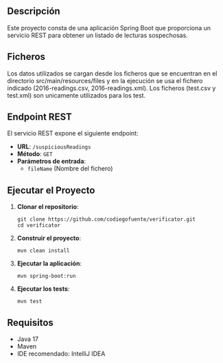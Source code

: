 ## Descripción

Este proyecto consta de una aplicación Spring Boot que proporciona un servicio REST para obtener un listado de lecturas sospechosas.

## Ficheros

Los datos utilizados se cargan desde los ficheros que se encuentran en el directorio src/main/resources/files y en la ejecución se usa el fichero indicado (2016-readings.csv, 2016-readings.xml). Los ficheros (test.csv y test.xml) son unicamente utilizados para los test.

## Endpoint REST

El servicio REST expone el siguiente endpoint:

- **URL**: `/suspiciousReadings`
- **Método**: `GET`
- **Parámetros de entrada**:
    - `fileName` (Nombre del fichero)

## Ejecutar el Proyecto

1. **Clonar el repositorio**:
    ```
    git clone https://github.com/codiegofuente/verificator.git
    cd verificator
    ```

2. **Construir el proyecto**:
    ```
    mvn clean install
    ```

3. **Ejecutar la aplicación**:
    ```
    mvn spring-boot:run
    ```

4. **Ejecutar los tests**:
    ```
    mvn test
    ```

## Requisitos

- Java 17
- Maven
- IDE recomendado: IntelliJ IDEA
